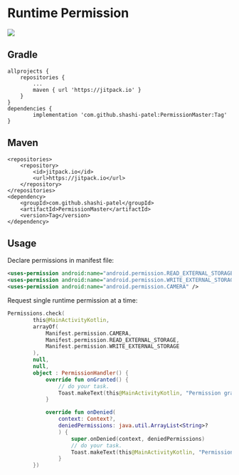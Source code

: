 Runtime Permission
================
[![](https://jitpack.io/v/shashi-patel/PermissionMaster.svg)](https://jitpack.io/#shashi-patel/PermissionMaster)

Gradle
------
```
allprojects {
    repositories {
        ...
        maven { url 'https://jitpack.io' }
    }
}
dependencies {
        implementation 'com.github.shashi-patel:PermissionMaster:Tag'
}
```
Maven
-----
```
<repositories>
    <repository>
        <id>jitpack.io</id>
        <url>https://jitpack.io</url>
    </repository>
</repositories>
<dependency>
    <groupId>com.github.shashi-patel</groupId>
    <artifactId>PermissionMaster</artifactId>
    <version>Tag</version>
</dependency>
```
Usage
-----

Declare permissions in manifest file:


```xml
<uses-permission android:name="android.permission.READ_EXTERNAL_STORAGE" />
<uses-permission android:name="android.permission.WRITE_EXTERNAL_STORAGE" />
<uses-permission android:name="android.permission.CAMERA" />
```

Request single runtime permission at a time:


```kotlin
Permissions.check(
        this@MainActivityKotlin,
        arrayOf(
            Manifest.permission.CAMERA,
            Manifest.permission.READ_EXTERNAL_STORAGE,
            Manifest.permission.WRITE_EXTERNAL_STORAGE
        ),
        null,
        null,
        object : PermissionHandler() {
            override fun onGranted() {
                // do your task.
                Toast.makeText(this@MainActivityKotlin, "Permission granted!", Toast.LENGTH_SHORT).show()
            }

            override fun onDenied(
                context: Context?,
                deniedPermissions: java.util.ArrayList<String>?
                ) {
                    super.onDenied(context, deniedPermissions)
                    // do your task.
                    Toast.makeText(this@MainActivityKotlin, "Permission denied!", Toast.LENGTH_SHORT).show()
                }
        })
```